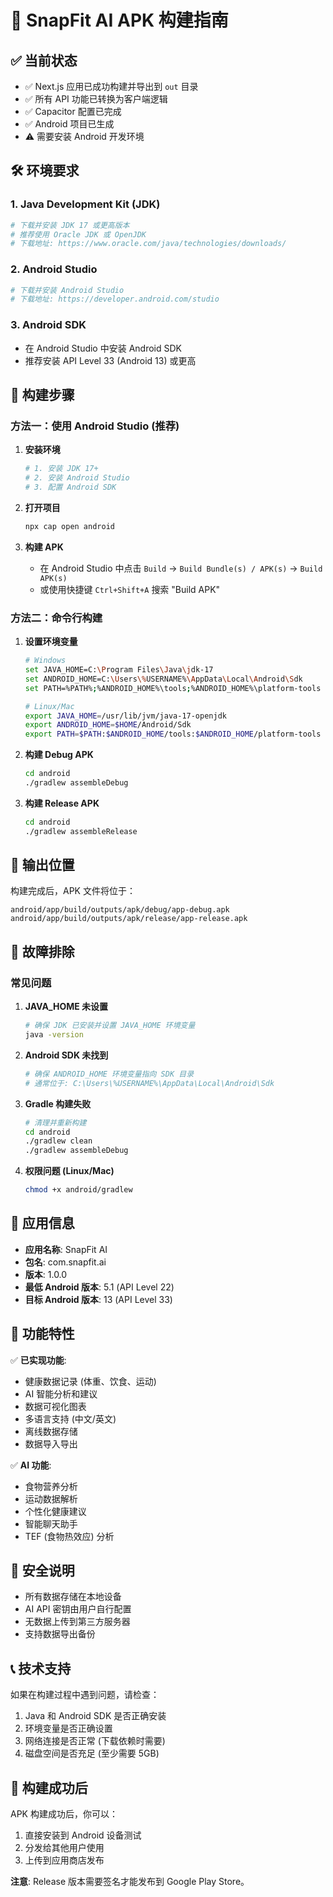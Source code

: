 # 🚀 SnapFit AI APK 构建指南

## ✅ 当前状态
- ✅ Next.js 应用已成功构建并导出到 `out` 目录
- ✅ 所有 API 功能已转换为客户端逻辑
- ✅ Capacitor 配置已完成
- ✅ Android 项目已生成
- ⚠️ 需要安装 Android 开发环境

## 🛠️ 环境要求

### 1. Java Development Kit (JDK)
```bash
# 下载并安装 JDK 17 或更高版本
# 推荐使用 Oracle JDK 或 OpenJDK
# 下载地址: https://www.oracle.com/java/technologies/downloads/
```

### 2. Android Studio
```bash
# 下载并安装 Android Studio
# 下载地址: https://developer.android.com/studio
```

### 3. Android SDK
- 在 Android Studio 中安装 Android SDK
- 推荐安装 API Level 33 (Android 13) 或更高

## 🚀 构建步骤

### 方法一：使用 Android Studio (推荐)

1. **安装环境**
   ```bash
   # 1. 安装 JDK 17+
   # 2. 安装 Android Studio
   # 3. 配置 Android SDK
   ```

2. **打开项目**
   ```bash
   npx cap open android
   ```

3. **构建 APK**
   - 在 Android Studio 中点击 `Build` → `Build Bundle(s) / APK(s)` → `Build APK(s)`
   - 或使用快捷键 `Ctrl+Shift+A` 搜索 "Build APK"

### 方法二：命令行构建

1. **设置环境变量**
   ```bash
   # Windows
   set JAVA_HOME=C:\Program Files\Java\jdk-17
   set ANDROID_HOME=C:\Users\%USERNAME%\AppData\Local\Android\Sdk
   set PATH=%PATH%;%ANDROID_HOME%\tools;%ANDROID_HOME%\platform-tools
   
   # Linux/Mac
   export JAVA_HOME=/usr/lib/jvm/java-17-openjdk
   export ANDROID_HOME=$HOME/Android/Sdk
   export PATH=$PATH:$ANDROID_HOME/tools:$ANDROID_HOME/platform-tools
   ```

2. **构建 Debug APK**
   ```bash
   cd android
   ./gradlew assembleDebug
   ```

3. **构建 Release APK**
   ```bash
   cd android
   ./gradlew assembleRelease
   ```

## 📁 输出位置

构建完成后，APK 文件将位于：
```
android/app/build/outputs/apk/debug/app-debug.apk
android/app/build/outputs/apk/release/app-release.apk
```

## 🔧 故障排除

### 常见问题

1. **JAVA_HOME 未设置**
   ```bash
   # 确保 JDK 已安装并设置 JAVA_HOME 环境变量
   java -version
   ```

2. **Android SDK 未找到**
   ```bash
   # 确保 ANDROID_HOME 环境变量指向 SDK 目录
   # 通常位于: C:\Users\%USERNAME%\AppData\Local\Android\Sdk
   ```

3. **Gradle 构建失败**
   ```bash
   # 清理并重新构建
   cd android
   ./gradlew clean
   ./gradlew assembleDebug
   ```

4. **权限问题 (Linux/Mac)**
   ```bash
   chmod +x android/gradlew
   ```

## 🎯 应用信息

- **应用名称**: SnapFit AI
- **包名**: com.snapfit.ai
- **版本**: 1.0.0
- **最低 Android 版本**: 5.1 (API Level 22)
- **目标 Android 版本**: 13 (API Level 33)

## 📱 功能特性

✅ **已实现功能**:
- 健康数据记录 (体重、饮食、运动)
- AI 智能分析和建议
- 数据可视化图表
- 多语言支持 (中文/英文)
- 离线数据存储
- 数据导入导出

✅ **AI 功能**:
- 食物营养分析
- 运动数据解析
- 个性化健康建议
- 智能聊天助手
- TEF (食物热效应) 分析

## 🔐 安全说明

- 所有数据存储在本地设备
- AI API 密钥由用户自行配置
- 无数据上传到第三方服务器
- 支持数据导出备份

## 📞 技术支持

如果在构建过程中遇到问题，请检查：
1. Java 和 Android SDK 是否正确安装
2. 环境变量是否正确设置
3. 网络连接是否正常 (下载依赖时需要)
4. 磁盘空间是否充足 (至少需要 5GB)

## 🎉 构建成功后

APK 构建成功后，你可以：
1. 直接安装到 Android 设备测试
2. 分发给其他用户使用
3. 上传到应用商店发布

**注意**: Release 版本需要签名才能发布到 Google Play Store。
